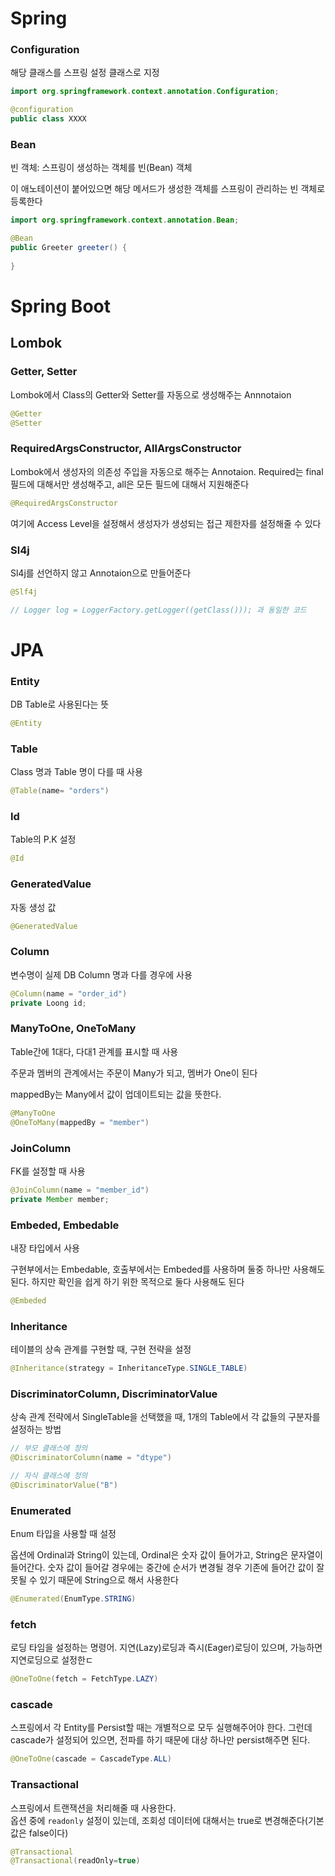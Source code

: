 
# Spring
### Configuration
해당 클래스를 스프링 설정 클래스로 지정
```java
import org.springframework.context.annotation.Configuration;

@configuration
public class XXXX
```

### Bean
빈 객체: 스프링이 생성하는 객체를 빈(Bean) 객체

이 애노테이션이 붙어있으면 해당 메서드가 생성한 객체를 스프링이 관리하는 빈 객체로 등록한다

```java
import org.springframework.context.annotation.Bean;

@Bean
public Greeter greeter() {
    
}
```



# Spring Boot
## Lombok
### Getter, Setter
Lombok에서 Class의 Getter와 Setter를 자동으로 생성해주는 Annnotaion
```java
@Getter
@Setter
```

### RequiredArgsConstructor, AllArgsConstructor
Lombok에서 생성자의 의존성 주입을 자동으로 해주는 Annotaion. Required는 final 필드에 대해서만 생성해주고, all은 모든 필드에 대해서 지원해준다

```java
@RequiredArgsConstructor
```

여기에 Access Level을 설정해서 생성자가 생성되는 접근 제한자를 설정해줄 수 있다

### Sl4j
Sl4j를 선언하지 않고 Annotaion으로 만들어준다
```java
@Slf4j

// Logger log = LoggerFactory.getLogger((getClass())); 과 동일한 코드
```

# JPA
### Entity
DB Table로 사용된다는 뜻
```java
@Entity
```

### Table
Class 명과 Table 명이 다를 때 사용
```java
@Table(name= "orders")
```

### Id
Table의 P.K 설정
```java
@Id
```

### GeneratedValue
자동 생성 값
```java
@GeneratedValue
```

### Column
변수명이 실제 DB Column 명과 다를 경우에 사용
```java
@Column(name = "order_id")
private Loong id;
```

### ManyToOne, OneToMany
Table간에 1대다, 다대1 관계를 표시할 때 사용

주문과 멤버의 관계에서는 주문이 Many가 되고, 멤버가 One이 된다

mappedBy는 Many에서 값이 업데이트되는 값을 뜻한다.
```java
@ManyToOne
@OneToMany(mappedBy = "member")
```

### JoinColumn 
FK를 설정할 때 사용
```java
@JoinColumn(name = "member_id")
private Member member;
```


### Embeded, Embedable
내장 타입에서 사용

구현부에서는 Embedable, 호출부에서는 Embeded를 사용하며 둘중 하나만 사용해도 된다. 하지만 확인을 쉽게 하기 위한 목적으로 둘다 사용해도 된다
```java
@Embeded
```

### Inheritance
테이블의 상속 관계를 구현할 때, 구현 전략을 설정
```java
@Inheritance(strategy = InheritanceType.SINGLE_TABLE)
```

### DiscriminatorColumn, DiscriminatorValue
상속 관계 전략에서 SingleTable을 선택했을 때, 1개의 Table에서 각 값들의 구분자를 설정하는 방법
```java
// 부모 클래스에 정의
@DiscriminatorColumn(name = "dtype")

// 자식 클래스에 정의
@DiscriminatorValue("B")
```

### Enumerated
Enum 타입을 사용할 때 설정

옵션에 Ordinal과 String이 있는데, Ordinal은 숫자 값이 들어가고, String은 문자열이 들어간다. 숫자 값이 들어갈 경우에는 중간에 순서가 변경될 경우 기존에 들어간 값이 잘못될 수 있기 때문에 String으로 해서 사용한다

```java
@Enumerated(EnumType.STRING)
```

### fetch
로딩 타임을 설정하는 명령어. 지연(Lazy)로딩과 즉시(Eager)로딩이 있으며, 가능하면 지연로딩으로 설정한ㄷ

```java
@OneToOne(fetch = FetchType.LAZY)
```

### cascade
스프링에서 각 Entity를 Persist할 때는 개별적으로 모두 실행해주어야 한다. 그런데 cascade가 설정되어 있으면, 전파를 하기 때문에 대상 하나만 persist해주면 된다. 

```java
@OneToOne(cascade = CascadeType.ALL)
```

### Transactional
스프링에서 트랜잭션을 처리해줄 때 사용한다.<br>
옵션 중에 `readonly` 설정이 있는데, 조회성 데이터에 대해서는 true로 변경해준다(기본 값은 false이다)

```java
@Transactional
@Transactional(readOnly=true)
```

